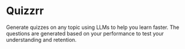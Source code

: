 # Quizzrr

Generate quizzes on any topic using LLMs to help you learn faster. The questions are generated based on your performance to test your understanding and retention.
